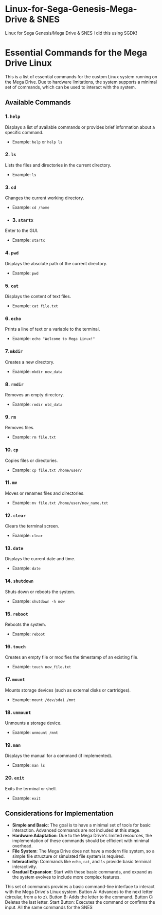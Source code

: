 # Linux-for-Sega-Genesis-Mega-Drive & SNES
Linux for Sega Genesis/Mega Drive & SNES
I did this using SGDK!
# Essential Commands for the Mega Drive Linux

This is a list of essential commands for the custom Linux system running on the Mega Drive. Due to hardware limitations, the system supports a minimal set of commands, which can be used to interact with the system.

## Available Commands

### 1. `help`
Displays a list of available commands or provides brief information about a specific command.
- Example: `help` or `help ls`

### 2. `ls`
Lists the files and directories in the current directory.
- Example: `ls`

### 3. `cd`
Changes the current working directory.
- Example: `cd /home`
- ### 3. `startx`
Enter to the GUI.
- Example: `startx`

### 4. `pwd`
Displays the absolute path of the current directory.
- Example: `pwd`

### 5. `cat`
Displays the content of text files.
- Example: `cat file.txt`

### 6. `echo`
Prints a line of text or a variable to the terminal.
- Example: `echo "Welcome to Mega Linux!"`

### 7. `mkdir`
Creates a new directory.
- Example: `mkdir new_data`

### 8. `rmdir`
Removes an empty directory.
- Example: `rmdir old_data`

### 9. `rm`
Removes files.
- Example: `rm file.txt`

### 10. `cp`
Copies files or directories.
- Example: `cp file.txt /home/user/`

### 11. `mv`
Moves or renames files and directories.
- Example: `mv file.txt /home/user/new_name.txt`

### 12. `clear`
Clears the terminal screen.
- Example: `clear`

### 13. `date`
Displays the current date and time.
- Example: `date`

### 14. `shutdown`
Shuts down or reboots the system.
- Example: `shutdown -h now`

### 15. `reboot`
Reboots the system.
- Example: `reboot`

### 16. `touch`
Creates an empty file or modifies the timestamp of an existing file.
- Example: `touch new_file.txt`

### 17. `mount`
Mounts storage devices (such as external disks or cartridges).
- Example: `mount /dev/sda1 /mnt`

### 18. `unmount`
Unmounts a storage device.
- Example: `unmount /mnt`

### 19. `man`
Displays the manual for a command (if implemented).
- Example: `man ls`

### 20. `exit`
Exits the terminal or shell.
- Example: `exit`

## Considerations for Implementation

- **Simple and Basic**: The goal is to have a minimal set of tools for basic interaction. Advanced commands are not included at this stage.
- **Hardware Adaptation**: Due to the Mega Drive's limited resources, the implementation of these commands should be efficient with minimal overhead.
- **File System**: The Mega Drive does not have a modern file system, so a simple file structure or simulated file system is required.
- **Interactivity**: Commands like `echo`, `cat`, and `ls` provide basic terminal interactivity.
- **Gradual Expansion**: Start with these basic commands, and expand as the system evolves to include more complex features.

This set of commands provides a basic command-line interface to interact with the Mega Drive's Linux system.
Button A: Advances to the next letter (circular, from a to z).
Button B: Adds the letter to the command.
Button C: Deletes the last letter.
Start Button: Executes the command or confirms the input.
All the same commands for the SNES
